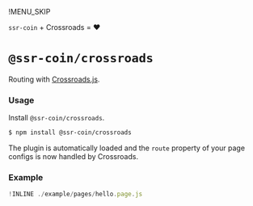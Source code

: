 !MENU_SKIP

`ssr-coin` + Crossroads = :heart:

# `@ssr-coin/crossroads`

Routing with [Crossroads.js](https://github.com/millermedeiros/crossroads.js).

### Usage

Install `@ssr-coin/crossroads`.

~~~bash
$ npm install @ssr-coin/crossroads
~~~

The plugin is automatically loaded and
the `route` property of your page configs is now handled by Crossroads.

### Example

~~~js
!INLINE ./example/pages/hello.page.js
~~~
